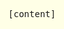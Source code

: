 ```yaml
---
title: Guify
subtitle: A flexible, simple GUI for your JavaScript projects
description: A flexible, simple GUI for your JavaScript projects.
layout: project-page
order: 2
cover-image: preview.png
excerpt: Guify is a GUI system you can use in your JavaScript projects to modify variables and trigger actions. I initially used dat.GUI while working on the other JavaScript projects on this website, but I was frustrated with its limitations and wanted something better. Guify is my solution.
---
```


<!--
                                                                        ///\\\\
                                               --_                    //       \\
                                                \ \                ///           \\
                                                \  \             //       ///\\    \
                          --___   //////\\\\    |   \         ///       //     \   \
                          \    ///          \\\\\\\ |       //        //       \    \
                           \///                    \\\\\\\///        /          \    \
                          //                                        /            \   \
                         /                                         /             \    \
                       //                                        //              \    \
                     //                                         /                 \   \
                    /                            /     \      //                  \   \
                  //                  \          \     /    //                    \   /
                 /                    /           \    /   /                      /   /
                /     ///\\\\\  \     /           |    |///                       /   /
              //    //        \\|    /\\\       ///    /                         /    /
             /    //            /    /   \\\\/// /    /                          /    /
            /   //              /    /           /   /                          /    /
            /   /              /   _/           /  _/                           /    /
            /   /              /  /            /__/                            /    /
            \   \             /__/                                            /    /
             \  \                                                           _/    /
              \  \                                                       __/     /
               \  \                                                  ___/       /
               \  \_                                           __---/       ___/
                \   ---_____                             __---/          __/
                 \______-----                           /        _____---
                                                       /     ___/
                                                      /     /
                                                      |  O  \
                                                      /    /|
                                                      /   / /
                                                      /  / /
                                                      |m/\_/
-->

<style>
.project-container {
    margin-top: 2rem;
}
#guify-container-content {
    background-color: rgb(255, 255, 230);
    position: absolute;
    left: 0;
    top: 0;
    right: 0;
    bottom: 0;
    display: flex;
    justify-content: center;
    align-items: center;
}

#content-text {
    font-family: monospace;
}
</style>


<div id="guify-container" class="project-container growable">
    <div id="guify-container-content">
        <div id="content-text">
            [content]
        </div>
    </div>
</div>

<script src="https://unpkg.com/guify/lib/guify.min.js"></script>
<script src="index.js"></script>

<p style='text-align: center; margin-bottom: 1.5em;'>
    Themes:
    <a href="javascript:void(0);" onclick="onThemeChange('light');">Light</a> -
    <a href="javascript:void(0);" onclick="onThemeChange('dark');">Dark</a> -
    <a href="javascript:void(0);" onclick="onThemeChange('yorha');">YoRHa</a>
    <br>
    Menu Bar: <a href="javascript:void(0);" onclick="onBarmodeChange('above');">Enable</a> -
    <a href="javascript:void(0);" onclick="onBarmodeChange('none');">Disable</a>
</p>

<div markdown="1" class="prose lg:prose-xl">
Guify is a GUI system you can use in your JavaScript projects to modify variables and trigger actions. I initially used <a href="https://workshop.chromeexperiments.com/examples/gui">dat.GUI</a> while working on the other JavaScript projects on this website, but I was frustrated with its limitations and wanted something better.

Guify is my solution. It's easy to use on mobile, easy to customize visually and functionally, and it's built with accessibility in mind.

You can find more information on the <a href="https://github.com/colejd/guify">GitHub repo</a>, and you can get the latest version yourself as an <a href="https://www.npmjs.com/package/guify">NPM package</a> or for browser embedding through a CDN at <a href="https://unpkg.com/guify">unpkg.com/guify</a>.
</div>